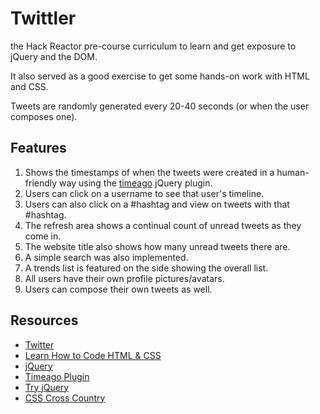 # Twittler
the Hack Reactor pre-course curriculum to learn and get exposure to jQuery and the DOM.

It also served as a good exercise to get some hands-on work with HTML and CSS.

Tweets are randomly generated every 20-40 seconds (or when the user composes one).

## Features
1. Shows the timestamps of when the tweets were created in a human-friendly way using the [timeago](http://timeago.yarp.com/) jQuery plugin.
2. Users can  click on a username to see that user's timeline.
3. Users can also click on a #hashtag and view on tweets with that #hashtag.
4. The refresh area shows a continual count of unread tweets as they come in.
5. The website title also shows how many unread tweets there are. 
6. A simple search was also implemented.
7. A trends list is featured on the side showing the overall list. 
8. All users have their own profile pictures/avatars.
9. Users can compose their own tweets as well.

## Resources
- [Twitter](www.twitter.com)
- [Learn How to Code HTML & CSS](learn.shayhowe.com/html-css/)
- [jQuery](https://jquery.com/)
- [Timeago Plugin](http://timeago.yarp.com/)
- [Try jQuery](try.jquery.com/#)
- [CSS Cross Country](https://www.codeschool.com/courses/css-cross-country)
